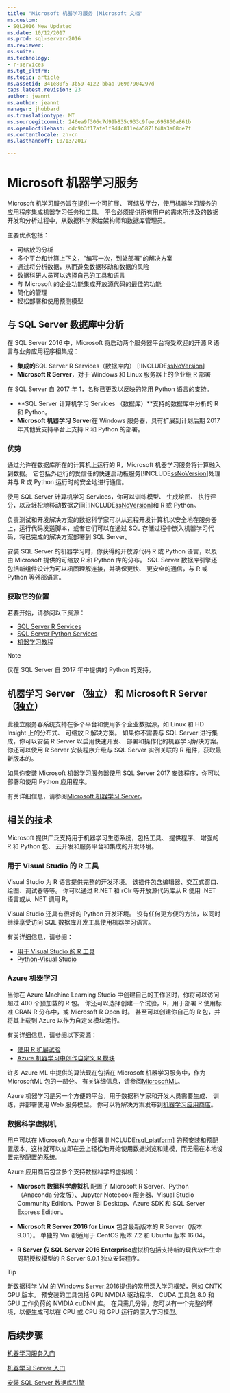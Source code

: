 ```yaml
---
title: "Microsoft 机器学习服务 |Microsoft 文档"
ms.custom:
- SQL2016_New_Updated
ms.date: 10/12/2017
ms.prod: sql-server-2016
ms.reviewer: 
ms.suite: 
ms.technology:
- r-services
ms.tgt_pltfrm: 
ms.topic: article
ms.assetid: 341e80f5-3b59-4122-bbaa-969d7904297d
caps.latest.revision: 23
author: jeannt
ms.author: jeannt
manager: jhubbard
ms.translationtype: MT
ms.sourcegitcommit: 246ea9f306c7d99b835c933c9feec695850a861b
ms.openlocfilehash: ddc9b3f17afe1f9d4c811e4a5871f48a3a08de7f
ms.contentlocale: zh-cn
ms.lasthandoff: 10/13/2017

---
```

# <a name="microsoft-machine-learning-services"></a>Microsoft 机器学习服务

Microsoft 机学习服务旨在提供一个可扩展、 可缩放平台，使用机器学习服务的应用程序集成机器学习任务和工具。 平台必须提供所有用户的需求所涉及的数据开发和分析过程中，从数据科学家给架构师和数据库管理员。

主要优点包括：

+ 可缩放的分析
+ 多个平台和计算上下文，"编写一次，到处部署"的解决方案
+ 通过将分析数据，从而避免数据移动和数据的风险
+ 数据科研人员可以选择自己的工具和语言
+ 与 Microsoft 的企业功能集成开放源代码的最佳的功能
+ 简化的管理
+ 轻松部署和使用预测模型

## <a name="in-database-analytics-with-sql-server"></a>与 SQL Server 数据库中分析

在 SQL Server 2016 中，Microsoft 将启动两个服务器平台将受欢迎的开源 R 语言与业务应用程序相集成：

+ **集成的**SQL Server R Services（数据库内） [!INCLUDE[ssNoVersion](../../includes/ssnoversion-md.md)]
+ **Microsoft R Server**，对于 Windows 和 Linux 服务器上的企业级 R 部署

在 SQL Server 自 2017 年 1，名称已更改以反映的常用 Python 语言的支持。

+ **SQL Server 计算机学习 Services （数据库）**支持的数据库中分析的 R 和 Python。
+ **Microsoft 机器学习 Server**在 Windows 服务器，具有扩展到计划后期 2017年其他受支持平台上支持 R 和 Python 的部署。

### <a name="benefits"></a>优势

通过允许在数据库所在的计算机上运行的 R，Microsoft 机器学习服务将计算融入到数据。 它包括外运行的受信任的快速启动板服务[!INCLUDE[ssNoVersion](../../includes/ssnoversion-md.md)]处理并与 R 或 Python 运行时的安全地进行通信。

使用 SQL Server 计算机学习 Services，你可以训练模型、 生成绘图、 执行评分，以及轻松地移动数据之间[!INCLUDE[ssNoVersion](../../includes/ssnoversion-md.md)]和 R 或 Python。

负责测试和开发解决方案的数据科学家可以从远程开发计算机以安全地在服务器上，运行代码发送脚本，或者它们可以在通过 SQL 存储过程中嵌入机器学习代码，将已完成的解决方案部署到 SQL Server。

安装 SQL Server 的机器学习时，你获得的开放源代码 R 或 Python 语言，以及由 Microsoft 提供的可缩放 R 和 Python 库的分布。 SQL Server 数据库引擎还包括新组件设计为可以巩固理解连接，并确保更快、 更安全的通信，与 R 或 Python 等外部语言。

### <a name="where-to-get-it"></a>获取它的位置

若要开始，请参阅以下资源：

+ [SQL Server R Services](sql-server-r-services.md)
+ [SQL Server Python Services](../python/sql-server-python-services.md)
+ [机器学习教程](../tutorials/machine-learning-services-tutorials.md)

> [!NOTE]
> 仅在 SQL Server 自 2017 年中提供的 Python 的支持。 

## <a name="machine-learning-server-standalone-and-microsoft-r-server-standalone"></a>机器学习 Server （独立） 和 Microsoft R Server （独立）

此独立服务器系统支持在多个平台和使用多个企业数据源，如 Linux 和 HD Insight 上的分布式、 可缩放 R 解决方案。 如果你不需要与 SQL Server 进行集成，你可以安装 R Server 以启用快速开发、 部署和操作化的机器学习解决方案。 你还可以使用 R Server 安装程序升级与 SQL Server 实例关联的 R 组件，获取最新版本的。

如果你安装 Microsoft 机器学习服务器使用 SQL Server 2017 安装程序，你可以部署和使用 Python 应用程序。

有关详细信息，请参阅[Microsoft 机器学习 Server](https://docs.microsoft.com/r-server/index)。

## <a name="related-technologies"></a>相关的技术

Microsoft 提供广泛支持用于机器学习生态系统，包括工具、 提供程序、 增强的 R 和 Python 包、 云开发和服务平台和集成的开发环境。

### <a name="r-tools-for-visual-studio"></a>用于 Visual Studio 的 R 工具

Visual Studio 为 R 语言提供完整的开发环境。 该插件包含编辑器、交互式窗口、绘图、调试器等等。 你可以通过 R.NET 和 rClr 等开放源代码库从 R 使用 .NET 语言或从 .NET 调用 R。

Visual Studio 还具有很好的 Python 开发环境。 没有任何更方便的方法，以同时继续享受访问 SQL 数据库开发工具使用机器学习语言。

有关详细信息，请参阅：

+ [用于 Visual Studio 的 R 工具](https://www.visualstudio.com/vs/rtvs/)
+ [Python-Visual Studio](https://www.visualstudio.com/vs/python/)

### <a name="azure-machine-learning"></a>Azure 机器学习

当你在 Azure Machine Learning Studio 中创建自己的工作区时，你将可以访问超过 400 个预加载的 R 包。 你还可以选择创建一个试验，R，用于部署 R 使用标准 CRAN R 分布中，或 Microsoft R Open 时。 甚至可以创建你自己的 R 包，并将其上载到 Azure 以作为自定义模块运行。

有关详细信息，请参阅以下资源：

+ [使用 R 扩展试验](https://docs.microsoft.com/azure/machine-learning/machine-learning-extend-your-experiment-with-r)
+ [Azure 机器学习中创作自定义 R 模块](https://docs.microsoft.com/azure/machine-learning/machine-learning-custom-r-modules)

许多 Azure ML 中提供的算法现在包括在 Microsoft 机器学习服务中，作为 MicrosoftML 包的一部分。 有关详细信息，请参阅[MicrosoftML](https://docs.microsoft.com/r-server/r-reference/microsoftml/microsoftml-package)。

Azure 机器学习是另一个方便的平台，用于数据科学家和开发人员需要生成、 训练，并部署使用 Web 服务模型。 你可以将解决方案发布到[机器学习应用商店](http://datamarket.azure.com/browse/data?category=machine-learning)。

### <a name="data-science-virtual-machines"></a>数据科学虚拟机

用户可以在 Microsoft Azure 中部署 [!INCLUDE[rsql_platform](../../includes/rsql-platform-md.md)] 的预安装和预配置版本，这样就可以立即在云上轻松地开始使用数据浏览和建模，而无需在本地设置完整配置的系统。

Azure 应用商店包含多个支持数据科学的虚拟机：

+ **Microsoft 数据科学虚拟机** 配置了 Microsoft R Server、Python（Anaconda 分发版）、Jupyter Notebook 服务器、Visual Studio Community Edition、Power BI Desktop、Azure SDK 和 SQL Server Express Edition。

+ **Microsoft R Server 2016 for Linux** 包含最新版本的 R Server（版本 9.0.1）。 单独的 Vm 都适用于 CentOS 版本 7.2 和 Ubuntu 版本 16.04。

+ **R Server 仅 SQL Server 2016 Enterprise**虚拟机包括支持新的现代软件生命周期授权模型的 R Server 9.0.1 独立安装程序。

> [!TIP]
> 新[数据科学 VM 的 Windows Server 2016](http://aka.ms/dsvm/win2016)提供的常用深入学习框架，例如 CNTK GPU 版本。 预安装的工具包括 GPU NVIDIA 驱动程序、 CUDA 工具包 8.0 和 GPU 工作负荷的 NVIDIA cuDNN 库。 在只需几分钟，您可以有一个完整的环境，以便生成可以在 CPU 或 CPU 和 GPU 运行的深入学习模型。

## <a name="next-steps"></a>后续步骤

[机器学习服务入门](getting-started-with-sql-server-r-services.md)

[机器学习 Server 入门](getting-started-with-microsoft-r-server-standalone.md)

[安装 SQL Server 数据库引擎](../../database-engine/install-windows/install-sql-server-database-engine.md)

